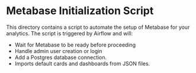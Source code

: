 # Metabase Initialization Script

This directory contains a script to automate the setup of Metabase for your analytics. The script is triggered by Airflow and will:
- Wait for Metabase to be ready before proceeding
- Handle admin user creation or login
- Add a Postgres database connection.
- Imports default cards and dashboards from JSON files.